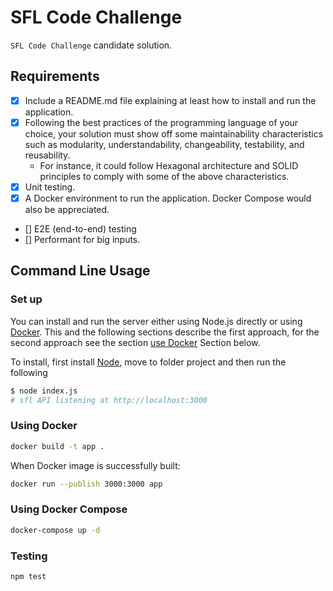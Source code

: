 # SFL Code Challenge

`SFL Code Challenge` candidate solution.

## Requirements
- [x] Include a README.md file explaining at least how to install and run the application.
- [x] Following the best practices of the programming language of your choice, your solution must show off some maintainability characteristics such as modularity, understandability, changeability, testability, and reusability.
    - For instance, it could follow Hexagonal architecture and SOLID principles to
comply with some of the above characteristics.
- [x] Unit testing.
- [x] A Docker environment to run the application. Docker Compose would also be appreciated.
- [] E2E (end-to-end) testing
- [] Performant for big inputs.

## Command Line Usage

### Set up

You can install and run the server either using Node.js directly or using
[Docker](https://www.docker.com/).  This and the following sections describe the
first approach, for the second approach see the section [use Docker](#use-docker)
Section below.

To install, first install [Node](https://nodejs.org/en/), move to folder project and then run the following

```bash
$ node index.js
# sfl API listening at http://localhost:3000
```

### Using Docker

```bash
docker build -t app .
```

When Docker image is successfully built:

```bash
docker run --publish 3000:3000 app
```

### Using Docker Compose
```bash
docker-compose up -d
```

### Testing

```bash
npm test
```